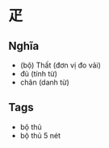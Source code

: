 # 疋

## Nghĩa
* (bộ) Thất (đơn vị đo vải)
* đủ (tính từ)
* chân (danh từ)

## Tags
* bộ thủ
* bộ thủ 5 nét

<script>window.HANZI_FIELD='疋';</script>